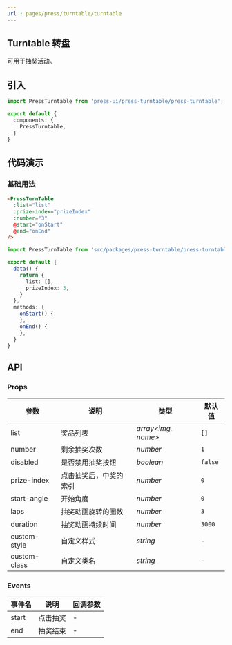 ```yaml
---
url : pages/press/turntable/turntable
---
```


## Turntable 转盘

可用于抽奖活动。

## 引入

```ts
import PressTurntable from 'press-ui/press-turntable/press-turntable';

export default {
  components: {
    PressTurntable,
  }
}
```

## 代码演示

### 基础用法

```html
<PressTurnTable
  :list="list"
  :prize-index="prizeIndex"
  :number="3"
  @start="onStart"
  @end="onEnd"
/>
```

```ts
import PressTurnTable from 'src/packages/press-turntable/press-turntable.vue';

export default {
  data() {
    return {
      list: [],
      prizeIndex: 3,
    }
  },
  methods: {
    onStart() {
    },
    onEnd() {
    },
  }
}

```


## API


### Props

| 参数         | 说明                   | 类型                 | 默认值  |
| ------------ | ---------------------- | -------------------- | ------- |
| list         | 奖品列表               | _array\<img, name\>_ | `[]`    |
| number       | 剩余抽奖次数           | _number_             | `1`     |
| disabled     | 是否禁用抽奖按钮       | _boolean_            | `false` |
| prize-index  | 点击抽奖后，中奖的索引 | _number_             | `0`     |
| start-angle  | 开始角度               | _number_             | `0`     |
| laps         | 抽奖动画旋转的圈数     | _number_             | `3`     |
| duration     | 抽奖动画持续时间       | _number_             | `3000`  |
| custom-style | 自定义样式             | _string_             | -       |
| custom-class | 自定义类名             | _string_             | -       |

### Events

| 事件名 | 说明     | 回调参数 |
| ------ | -------- | -------- |
| start  | 点击抽奖 | -        |
| end    | 抽奖结束 | -        |
